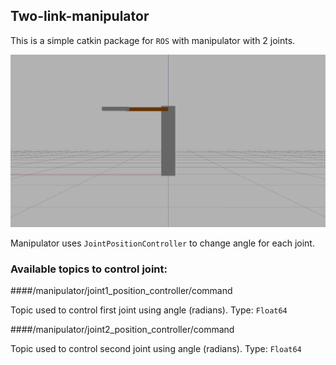 ## Two-link-manipulator

This is a simple catkin package for ```ROS``` with manipulator with 2 joints.

![image](media/manipulator.jpg)

Manipulator uses ```JointPositionController``` to change angle for each joint.

### Available topics to control joint:

####/manipulator/joint1_position_controller/command

Topic used to control first joint using angle (radians). Type: ```Float64```

####/manipulator/joint2_position_controller/command

Topic used to control second joint using angle (radians). Type: ```Float64```

